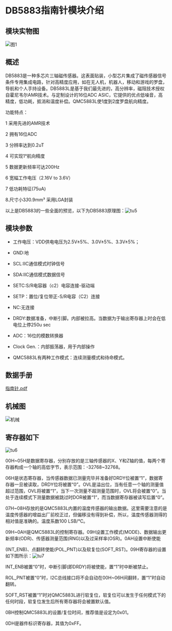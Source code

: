 # DB5883指南针模块介绍

## 模块实物图

![图1](I:\GIT_kallen\指南针\图1.jpg)





## 概述

​       DB5883是一种多芯片三轴磁传感器。这表面贴装，小型芯片集成了磁传感器信号条件专用集成电路，针对高精度应用，如在无人机，机器人，移动和游戏的罗盘，导航和个人手持设备。DB5883L是基于我们最先进的，高分辨率，磁阻技术授权自霍尼韦尔AMR技术。与定制设计的16位ADC ASIC，它提供的优点低噪音，高精度，低功耗，抵消和温度补偿。QMC5883L使1度到2度罗盘航向精度。



功能特点：

1 采用先进的AMR技术                 

2 拥有16位ADC

3 分辨率达到0.2uT                     

4 可实现1°航向精度

5 数据更新频率可达200Hz              

6 宽幅工作电压（2.16V to 3.6V）

7 低功耗特征(75uA)                    

8.尺寸小3*3*0.9mm³ 采用LGA封装

 以上是DB5883的一些全面的预览，以下为DB5883原理图：![tu5](I:\GIT_kallen\指南针\tu5.png)





## 模块参数

- 工作电压：VDD供电电压为2.5V±5%、3.0V±5%、3.3V±5%；

- GND:地

- SCL:IIC通信模式时钟信号

- SDA:IIC通信模式数据信号

- SETC:S/R电容器（c2）电容连接-驱动端

- SETP：置位/复位带正-S/R电容（C2）连接

- NC:无连接

- DRDY:数据准备，中断引脚。内部被拉高。当数据为于输出寄存器上时会在低电位上停250u sec

- ADC：16位的模数转换器

- Clock Gen.：内部振荡器，用于内部操作

- QMC5883L有两种工作模式：连续测量模式和待命模式。

  

## 数据手册



 [指南针.pdf](指南针.pdf) 



## 机械图



![机械](I:\GIT_kallen\指南针\机械.png)



## 寄存器如下

![tu6](I:\GIT_kallen\指南针\tu6.png)

00H~05H是数据寄存器，分别存放的是三轴传感器的X、Y和Z轴的值，每两个寄存器构成一个轴的高低字节，表示范围：-32768~32768。

06H是状态寄存器，当传感器数据已测量完毕并准备好DRDY位被置“1”，数据寄存器一旦被读取，DRDY位将被置“0”。OVL是溢出位，当有任意一个轴的测量值超过范围，OVL将被置“1”，当下一次测量不超测量范围时，OVL将会被置“0”。当处于连续模式下测量数据被跳过时DOR被置“1”，而当数据寄存器被读写后置“0”。

07H~08H存放的是QMC5883L内置的温度传感器的输出数据。这里需要注意的是温度传感器的增益出厂前校正过，但偏移没有得到补偿，所以，温度传感器测得的相对值是准确的。温度系数100 LSB/℃。

09H~0AH是QMC5883L的控制寄存器。09H设置工作模式(MODE)、数据输出更新频率(ODR)、传感器测量范围(RNG)以及过采样率(OSR)。0AH设置中断使能

(INT_ENB)、点翻转使能(POL_PNT)以及软复位(SOFT_RST)。09H寄存器的设置如下图所示：![tu7](I:\GIT_kallen\指南针\tu7.png)

INT_ENB被置“0”时，中断引脚(即DRDY)将被使能，置“1”时中断被禁止。

ROL_PNT被置“0”时，I2C总线接口将不会自动在00H~06H间翻转，置“1”时自动翻转。

SOFT_RST被置“1”时对QMC5883L进行软复位，软复位可以发生于任何模式下的任何时段，软复位发生后所有寄存器将会被置默认值。

0BH控制QMC5883L的设置/复位时间，推荐值是设定为0x01。

0DH是器件标识寄存器，其值为0xFF。